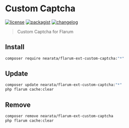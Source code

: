 # Custom Captcha

[![license](https://img.shields.io/github/license/nearata/flarum-ext-custom-captcha?style=flat)](https://github.com/Nearata/flarum-ext-custom-captcha/blob/main/UNLICENSE)
[![packagist](https://img.shields.io/packagist/v/nearata/flarum-ext-custom-captcha?style=flat)](https://packagist.org/packages/nearata/flarum-ext-custom-captcha)
[![changelog](https://img.shields.io/github/release-date/nearata/flarum-ext-custom-captcha?label=last%20release%20date)](https://github.com/Nearata/flarum-ext-custom-captcha/blob/main/CHANGELOG.md)

> Custom Captcha for Flarum

## Install

```sh
composer require nearata/flarum-ext-custom-captcha:"*"
```

## Update

```sh
composer update nearata/flarum-ext-custom-captcha:"*"
php flarum cache:clear
```

## Remove

```sh
composer remove nearata/flarum-ext-custom-captcha
php flarum cache:clear
```
